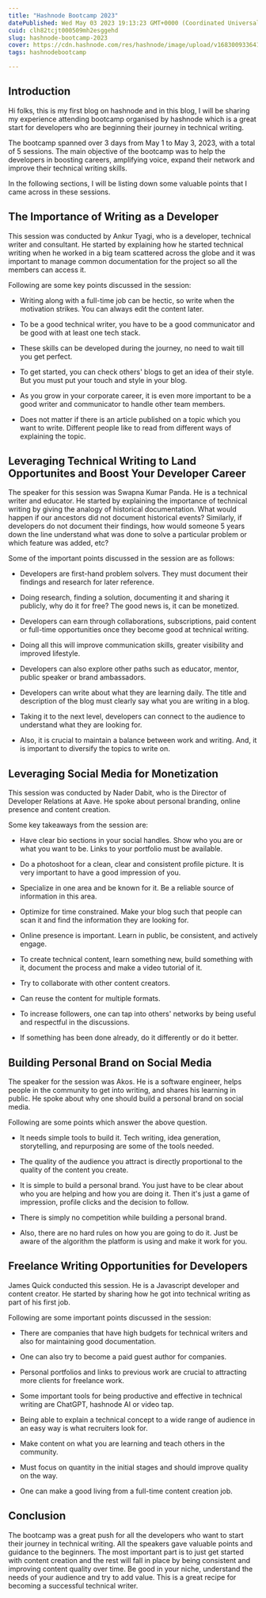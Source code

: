 ```yaml
---
title: "Hashnode Bootcamp 2023"
datePublished: Wed May 03 2023 19:13:23 GMT+0000 (Coordinated Universal Time)
cuid: clh82tcjt000509mh2esggehd
slug: hashnode-bootcamp-2023
cover: https://cdn.hashnode.com/res/hashnode/image/upload/v1683009336419/f0af7512-9356-4bb8-bd31-c4932d7a2da9.jpeg
tags: hashnodebootcamp

---
```


## Introduction

Hi folks, this is my first blog on hashnode and in this blog, I will be sharing my experience attending bootcamp organised by hashnode which is a great start for developers who are beginning their journey in technical writing.

The bootcamp spanned over 3 days from May 1 to May 3, 2023, with a total of 5 sessions. The main objective of the bootcamp was to help the developers in boosting careers, amplifying voice, expand their network and improve their technical writing skills.

In the following sections, I will be listing down some valuable points that I came across in these sessions.

## The Importance of Writing as a Developer

This session was conducted by Ankur Tyagi, who is a developer, technical writer and consultant. He started by explaining how he started technical writing when he worked in a big team scattered across the globe and it was important to manage common documentation for the project so all the members can access it.

Following are some key points discussed in the session:

* Writing along with a full-time job can be hectic, so write when the motivation strikes. You can always edit the content later.
    
* To be a good technical writer, you have to be a good communicator and be good with at least one tech stack.
    
* These skills can be developed during the journey, no need to wait till you get perfect.
    
* To get started, you can check others' blogs to get an idea of their style. But you must put your touch and style in your blog.
    
* As you grow in your corporate career, it is even more important to be a good writer and communicator to handle other team members.
    
* Does not matter if there is an article published on a topic which you want to write. Different people like to read from different ways of explaining the topic.
    

## Leveraging Technical Writing to Land Opportunites and Boost Your Developer Career

The speaker for this session was Swapna Kumar Panda. He is a technical writer and educator. He started by explaining the importance of technical writing by giving the analogy of historical documentation. What would happen if our ancestors did not document historical events? Similarly, if developers do not document their findings, how would someone 5 years down the line understand what was done to solve a particular problem or which feature was added, etc?

Some of the important points discussed in the session are as follows:

* Developers are first-hand problem solvers. They must document their findings and research for later reference.
    
* Doing research, finding a solution, documenting it and sharing it publicly, why do it for free? The good news is, it can be monetized.
    
* Developers can earn through collaborations, subscriptions, paid content or full-time opportunities once they become good at technical writing.
    
* Doing all this will improve communication skills, greater visibility and improved lifestyle.
    
* Developers can also explore other paths such as educator, mentor, public speaker or brand ambassadors.
    
* Developers can write about what they are learning daily. The title and description of the blog must clearly say what you are writing in a blog.
    
* Taking it to the next level, developers can connect to the audience to understand what they are looking for.
    
* Also, it is crucial to maintain a balance between work and writing. And, it is important to diversify the topics to write on.
    

## Leveraging Social Media for Monetization

This session was conducted by Nader Dabit, who is the Director of Developer Relations at Aave. He spoke about personal branding, online presence and content creation.

Some key takeaways from the session are:

* Have clear bio sections in your social handles. Show who you are or what you want to be. Links to your portfolio must be available.
    
* Do a photoshoot for a clean, clear and consistent profile picture. It is very important to have a good impression of you.
    
* Specialize in one area and be known for it. Be a reliable source of information in this area.
    
* Optimize for time constrained. Make your blog such that people can scan it and find the information they are looking for.
    
* Online presence is important. Learn in public, be consistent, and actively engage.
    
* To create technical content, learn something new, build something with it, document the process and make a video tutorial of it.
    
* Try to collaborate with other content creators.
    
* Can reuse the content for multiple formats.
    
* To increase followers, one can tap into others' networks by being useful and respectful in the discussions.
    
* If something has been done already, do it differently or do it better.
    

## Building Personal Brand on Social Media

The speaker for the session was Akos. He is a software engineer, helps people in the community to get into writing, and shares his learning in public. He spoke about why one should build a personal brand on social media.

Following are some points which answer the above question.

* It needs simple tools to build it. Tech writing, idea generation, storytelling, and repurposing are some of the tools needed.
    
* The quality of the audience you attract is directly proportional to the quality of the content you create.
    
* It is simple to build a personal brand. You just have to be clear about who you are helping and how you are doing it. Then it's just a game of impression, profile clicks and the decision to follow.
    
* There is simply no competition while building a personal brand.
    
* Also, there are no hard rules on how you are going to do it. Just be aware of the algorithm the platform is using and make it work for you.
    

## Freelance Writing Opportunities for Developers

James Quick conducted this session. He is a Javascript developer and content creator. He started by sharing how he got into technical writing as part of his first job.

Following are some important points discussed in the session:

* There are companies that have high budgets for technical writers and also for maintaining good documentation.
    
* One can also try to become a paid guest author for companies.
    
* Personal portfolios and links to previous work are crucial to attracting more clients for freelance work.
    
* Some important tools for being productive and effective in technical writing are ChatGPT, hashnode AI or video tap.
    
* Being able to explain a technical concept to a wide range of audience in an easy way is what recruiters look for.
    
* Make content on what you are learning and teach others in the community.
    
* Must focus on quantity in the initial stages and should improve quality on the way.
    
* One can make a good living from a full-time content creation job.
    

## Conclusion

The bootcamp was a great push for all the developers who want to start their journey in technical writing. All the speakers gave valuable points and guidance to the beginners. The most important part is to just get started with content creation and the rest will fall in place by being consistent and improving content quality over time. Be good in your niche, understand the needs of your audience and try to add value. This is a great recipe for becoming a successful technical writer.